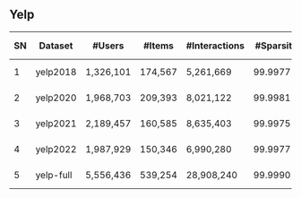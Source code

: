 ## Yelp

| SN   | Dataset   | #Users    | #Items  | #Interactions | #Sparsity | Interaction Type     | TimeStamp | User Context | Item Context | Interaction Context |
| ---- | --------- | --------- | ------- | ------------- | --------- | -------------------- | --------- | ------------ | ------------ | ------------------- |
| 1    | yelp2018  | 1,326,101 | 174,567 | 5,261,669     | 99.9977%  | Rating <br> \[1\-5\] | √         | √            | √            | √                   |
| 2    | yelp2020  | 1,968,703 | 209,393 | 8,021,122     | 99.9981%  | Rating <br> \[1\-5\] | √         | √            | √            | √                   |
| 3    | yelp2021  | 2,189,457 | 160,585 | 8,635,403     | 99.9975%  | Rating <br> \[1\-5\] | √         | √            | √            | √                   |
| 4    | yelp2022  | 1,987,929 | 150,346 | 6,990,280     | 99.9977%  | Rating <br> \[1\-5\] | √         | √            | √            | √                   |
| 5    | yelp-full | 5,556,436 | 539,254 | 28,908,240    | 99.9990%  | Rating <br> \[1\-5\] | √         | √            | √            | √                   |
